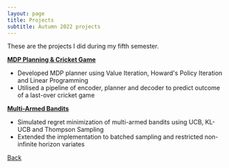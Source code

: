 ```yaml
---
layout: page
title: Projects
subtitle: Autumn 2022 projects
---
```


These are the projects I did during my fifth semester.

[**MDP Planning & Cricket Game**](./mdp-and-cricket/)
- Developed MDP planner using Value Iteration, Howard's Policy Iteration and Linear Programming
- Utilised a pipeline of encoder, planner and decoder to predict outcome of a last-over cricket game

[**Multi-Armed Bandits**](./multi-armed-bandits/)
- Simulated regret minimization of multi-armed bandits using UCB, KL-UCB and Thompson Sampling
- Extended the implementation to batched sampling and restricted non-infinite horizon variates

[Back](..)
